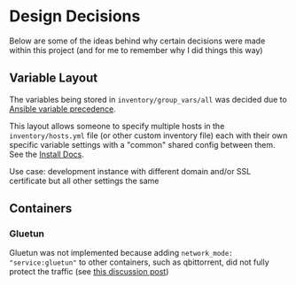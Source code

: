 # Design Decisions

Below are some of the ideas behind why certain decisions were made within this project (and for me to remember why I did things this way)

## Variable Layout

The variables being stored in `inventory/group_vars/all` was decided due to [Ansible variable precedence](https://docs.ansible.com/ansible/latest/playbook_guide/playbooks_variables.html#variable-precedence-where-should-i-put-a-variable).

This layout allows someone to specify multiple hosts in the `inventory/hosts.yml` file (or other custom inventory file) each with their own specific variable settings with a "common" shared config between them. See the [Install Docs](getting-started/install.md#remote-host).

Use case: development instance with different domain and/or SSL certificate but all other settings the same

## Containers

### Gluetun

Gluetun was not implemented because adding `network_mode: "service:gluetun"` to other containers, such as qbittorrent, did not fully protect the traffic (see [this discussion post](https://github.com/ahembree/ansible-hms-docker/discussions/116#discussioncomment-12888175))
